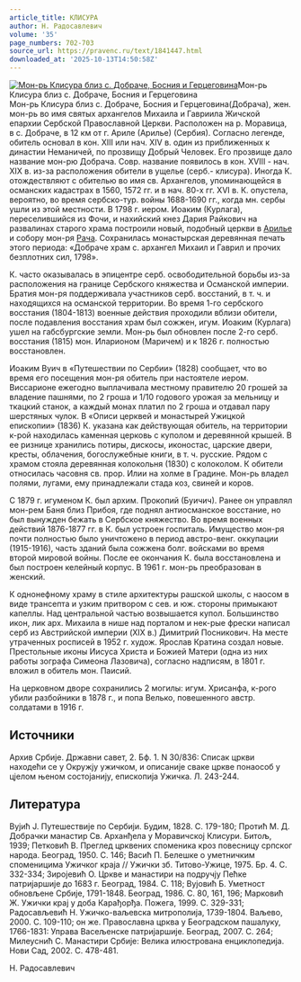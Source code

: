 ```yaml
---
article_title: КЛИСУРА
author: Н. Радосавлевич
volume: '35'
page_numbers: 702-703
source_url: https://pravenc.ru/text/1841447.html
downloaded_at: '2025-10-13T14:50:58Z'
---
```


[![Мон-рь Клисура близ с. Добраче, Босния и Герцеговина](https://pravenc.ru/data/2015/03/18/1234040571/i200.jpg "Кликните для увеличения картинки")](https://pravenc.ru/data/2015/03/18/1234040571/i400.jpg)Мон-рь Клисура близ с. Добраче, Босния и Герцеговина  
Мон-рь Клисура близ с. Добраче, Босния и Герцеговина(Добрача), жен. мон-рь во имя святых архангелов Михаила и Гавриила Жичской епархии Сербской Православной Церкви. Расположен на р. Моравица, в с. Добраче, в 12 км от г. Ариле (Арилье) (Сербия). Согласно легенде, обитель основал в кон. XIII или нач. XIV в. один из приближенных к династии Неманичей, по прозвищу Добрый Человек. Его прозвище дало название мон-рю Добрача. Совр. название появилось в кон. XVIII - нач. XIX в. из-за расположения обители в ущелье (серб.- клисура). Иногда К. отождествляют с обителью во имя св. Архангелов, упоминающейся в османских кадастрах в 1560, 1572 гг. и в нач. 80-х гг. XVI в. К. опустела, вероятно, во время сербско-тур. войны 1688-1690 гг., когда мн. сербы ушли из этой местности. В 1798 г. иером. Иоаким (Курлага), переселившийся из Фочи, и нахийский кнез Дария Райкович на развалинах старого храма построили новый, подобный церкви в [Арилье](https://pravenc.ru/text/Арилье.html) и собору мон-ря [Рача](https://pravenc.ru/text/Рача.html). Сохранилась монастырская деревянная печать этого периода: «Добраче храм с. архангел Михаил и Гаврил и прочих безплотних сил, 1798».

К. часто оказывалась в эпицентре серб. освободительной борьбы из-за расположения на границе Сербского княжества и Османской империи. Братия мон-ря поддерживала участников серб. восстаний, в т. ч. и находящихся на османской территории. Во время 1-го сербского восстания (1804-1813) военные действия проходили вблизи обители, после подавления восстания храм был сожжен, игум. Иоаким (Курлага) ушел на габсбургские земли. Мон-рь был обновлен после 2-го серб. восстания (1815) мон. Иларионом (Маричем) и к 1826 г. полностью восстановлен.

Иоаким Вуич в «Путешествии по Сербии» (1828) сообщает, что во время его посещения мон-ря обитель при настоятеле иером. Виссарионе ежегодно выплачивала местному правителю 20 грошей за владение пашнями, по 2 гроша и 1/10 годового урожая за мельницу и ткацкий станок, а каждый монах платил по 2 гроша и отдавал пару шерстяных чулок. В «Описи церквей и монастырей Ужицкой епископии» (1836) К. указана как действующая обитель, на территории к-рой находилась каменная церковь с куполом и деревянной крышей. В ее ризнице хранились потиры, дискосы, иконостас, царские двери, кресты, облачения, богослужебные книги, в т. ч. русские. Рядом с храмом стояла деревянная колокольня (1830) с колоколом. К обители относилась часовня св. прор. Илии на холме в Градине. Мон-рь владел полями, лугами, ему принадлежали стада коз, свиней и коров.

С 1879 г. игуменом К. был архим. Прокопий (Буичич). Ранее он управлял мон-рем Баня близ Прибоя, где поднял антиосманское восстание, но был вынужден бежать в Сербское княжество. Во время военных действий 1876-1877 гг. в К. был устроен госпиталь. Имущество мон-ря почти полностью было уничтожено в период австро-венг. оккупации (1915-1916), часть зданий была сожжена болг. войсками во время второй мировой войны. После ее окончания К. была восстановлена и был построен келейный корпус. В 1961 г. мон-рь преобразован в женский.

К однонефному храму в стиле архитектуры рашской школы, с наосом в виде трансепта и узким притвором с сев. и юж. стороны примыкают капеллы. Над центральной частью возвышается купол. Большинство икон, лик арх. Михаила в нише над порталом и нек-рые фрески написал серб из Австрийской империи (XIX в.) Димитрий Посникович. На месте утраченных росписей в 1952 г. худож. Ярослав Кратина создал новые. Престольные иконы Иисуса Христа и Божией Матери (одна из них работы зографа Симеона Лазовича), согласно надписям, в 1801 г. вложил в обитель мон. Паисий.

На церковном дворе сохранились 2 могилы: игум. Хрисанфа, к-рого убили разбойники в 1878 г., и попа Велько, повешенного австр. солдатами в 1916 г.

## Источники

Архив Србиjе. Државни савет, 2. Бф. 1. N 30/836: Списак цркви находећи се у Окружjу ужичком, и описаниjе сваке цркве понаособ у цjелом њеном состоjаниjу, eпископиjа Ужичка. Л. 243-244.

## Литература

Вуjић J. Путешествиjе по Сербиjи. Будим, 1828. С. 179-180; Протић М. Д. Добрачки манастир Св. Арханђела у Моравичскоj Клисури. Битољ, 1939; Петковић В. Преглед црквених споменика кроз повесницу српског народа. Београд, 1950. С. 146; Васић П. Белешке о уметничким споменицима Ужичког краjа // Ужички зб. Титово-Ужице, 1975. Бр. 4. С. 332-334; Зироjевић О. Цркве и манастири на подручjу Пећке патриjаршиjе до 1683 г. Београд, 1984. С. 118; Вуjовић Б. Уметност обновљене Србиjе, 1791-1848. Београд, 1986. С. 80, 161, 196; Марковић Ж. Ужички краj у доба Карађорђа. Пожега, 1999. С. 329-331; Радосављевић Н. Ужичко-ваљевска митрополиjа, 1739-1804. Ваљево, 2000. С. 109-110; он же. Православна црква у Београдском пашалуку, 1766-1831: Управа Васељенске патриjаршиjе. Београд, 2007. С. 264; Милеуснић С. Манастири Србиjе: Велика илюстрована енциклопедиjа. Нови Сад, 2002. С. 478-481.

Н. Радосавлевич
